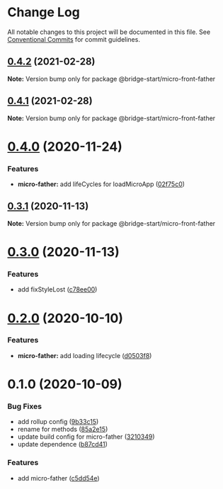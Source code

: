 # Change Log

All notable changes to this project will be documented in this file.
See [Conventional Commits](https://conventionalcommits.org) for commit guidelines.

## [0.4.2](https://github.com/zxeryu/start/compare/@bridge-start/micro-front-father@0.4.1...@bridge-start/micro-front-father@0.4.2) (2021-02-28)

**Note:** Version bump only for package @bridge-start/micro-front-father

## [0.4.1](https://github.com/zxeryu/start/compare/@bridge-start/micro-front-father@0.4.0...@bridge-start/micro-front-father@0.4.1) (2021-02-28)

**Note:** Version bump only for package @bridge-start/micro-front-father

# [0.4.0](https://github.com/zxeryu/start/compare/@bridge-start/micro-front-father@0.3.1...@bridge-start/micro-front-father@0.4.0) (2020-11-24)

### Features

- **micro-father:** add lifeCycles for loadMicroApp ([02f75c0](https://github.com/zxeryu/start/commit/02f75c0c6b7359b2dca2744f2abd97b5fe5895cd))

## [0.3.1](https://github.com/zxeryu/start/compare/@bridge-start/micro-front-father@0.3.0...@bridge-start/micro-front-father@0.3.1) (2020-11-13)

**Note:** Version bump only for package @bridge-start/micro-front-father

# [0.3.0](https://github.com/zxeryu/start/compare/@bridge-start/micro-front-father@0.2.0...@bridge-start/micro-front-father@0.3.0) (2020-11-13)

### Features

- add fixStyleLost ([c78ee00](https://github.com/zxeryu/start/commit/c78ee00c251bb0241726b7bb29235b9bee677cde))

# [0.2.0](https://github.com/zxeryu/start/compare/@bridge-start/micro-front-father@0.1.0...@bridge-start/micro-front-father@0.2.0) (2020-10-10)

### Features

- **micro-father:** add loading lifecycle ([d0503f8](https://github.com/zxeryu/start/commit/d0503f83c7f903dd0341931ea78c730f0ae530bd))

# 0.1.0 (2020-10-09)

### Bug Fixes

- add rollup config ([9b33c15](https://github.com/zxeryu/start/commit/9b33c1591adade0e2a43724ee09673ed19cb6c7d))
- rename for methods ([85a2e15](https://github.com/zxeryu/start/commit/85a2e15f55ab5b70f30a1b2a5760071d3bd1dc51))
- update build config for micro-father ([3210349](https://github.com/zxeryu/start/commit/3210349a25f1bfa8eab11665e4ac9da1f2ca6c43))
- update dependence ([b87cd41](https://github.com/zxeryu/start/commit/b87cd41c09f5ad0ffe7dad144c962810ef59d52e))

### Features

- add micro-father ([c5dd54e](https://github.com/zxeryu/start/commit/c5dd54e3a9256239d952a74e0f155a3f763e14f6))
